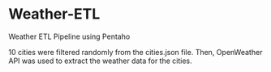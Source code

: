 # Weather-ETL
Weather ETL Pipeline using Pentaho

10 cities were filtered randomly from the cities.json file.
Then, OpenWeather API was used to extract the weather data for the cities.
